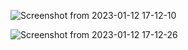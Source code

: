 ![Screenshot from 2023-01-12 17-12-10](https://user-images.githubusercontent.com/101880897/212171120-873b584a-df25-4cb5-8baf-da51f0d37ad3.png)

![Screenshot from 2023-01-12 17-12-26](https://user-images.githubusercontent.com/101880897/212171133-0ee9e0ec-d7be-4f17-abf5-f9999871699c.png)
